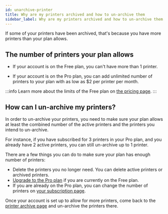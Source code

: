 ```yaml
---
id: unarchive-printer
title: Why are my printers archived and how to un-archive them
sidebar_label: Why are my printers archived and how to un-archive them
---
```


If some of your printers have been archived, that's because you have more printers than your plan allows.

## The number of printers your plan allows

* If your account is on the Free plan, you can't have more than 1 printer.

* If your account is on the Pro plan, you can add unlimited number of printers to your plan with as low as $2 per printer per month.

:::info
Learn more about the limits of the Free plan on [the pricing page](https://app.obico.io/ent_pub/pricing/).
:::

## How can I un-archive my printers?

In order to un-archive your printers, you need to make sure your plan allows at least the combined number of the active printers and the printers you intend to un-archive.

For instance, if you have subscribed for 3 printers in your Pro plan, and you already have 2 active printers, you can still un-archive up to 1 printer.

There are a few things you can do to make sure your plan has enough number of printers:

* Delete the printers you no longer need. You can delete active printers or archived printers.
* [Upgrade to the Pro plan](https://app.obico.io/ent_pub/pricing/) if you are currently on the Free plan.
* If you are already on the Pro plan, you can change the number of printers on [your subscription page](https://app.obico.io/ent/subscription/).

Once your account is set up to allow for more printers, come back to the [printer archive page](https://app.obico.io/ent/printers/archived/) and un-archive the printers there.
